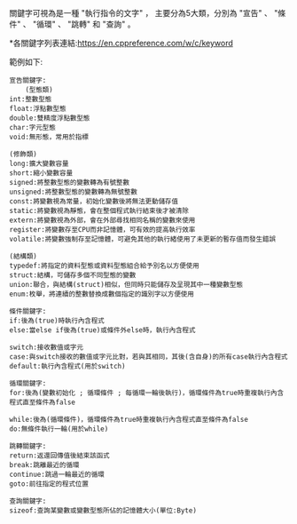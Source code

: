 關鍵字可視為是一種 "執行指令的文字" ，
主要分為5大類，分別為 "宣告" 、 "條件" 、 "循環" 、 "跳轉" 和 "查詢" 。

\*各關鍵字列表連結:<https://en.cppreference.com/w/c/keyword>


範例如下:

    宣告關鍵字:
    	(型態類)
	int:整數型態
	float:浮點數型態
	double:雙精度浮點數型態
	char:字元型態
	void:無形態，常用於指標
	
	(修飾類)
	long:擴大變數容量
	short:縮小變數容量
	signed:將整數型態的變數轉為有號整數
	unsigned:將整數型態的變數轉為無號整數
	const:將變數視為常量，初始化變數後將無法更動儲存值
	static:將變數視為靜態，會在整個程式執行結束後才被清除
	extern:將變數視為外部，會在外部尋找相同名稱的變數來使用
	register:將變數存至CPU而非記憶體，可有效的提高執行效率
	volatile:將變數強制存至記憶體，可避免其他的執行緒使用了未更新的暫存值而發生錯誤
	
	(結構類)
	typedef:將指定的資料型態或資料型態組合給予別名以方便使用
	struct:結構，可儲存多個不同型態的變數
	union:聯合，與結構(struct)相似，但同時只能儲存及呈現其中一種變數型態
	enum:枚舉，將連續的整數替換成數個指定的識別字以方便使用
	
    條件關鍵字:
	if:後為(true)時執行內含程式
	else:當else if後為(true)或條件外else時，執行內含程式
	
	switch:接收數值或字元
	case:與switch接收的數值或字元比對，若與其相同，其後(含自身)的所有case執行內含程式
	default:執行內含程式(用於switch)
	
    循環關鍵字:
	for:後為(變數初始化 ; 循環條件 ; 每循環一輪後執行)，循環條件為true時重複執行內含程式直至條件為false
	
	while:後為(循環條件)，循環條件為true時重複執行內含程式直至條件為false
	do:無條件執行一輪(用於while)
	
    跳轉關鍵字:
	return:返還回傳值後結束該函式
	break:跳離最近的循環
	continue:跳過一輪最近的循環
	goto:前往指定的程式位置
	
    查詢關鍵字:
	sizeof:查詢某變數或變數型態所佔的記憶體大小(單位:Byte)
